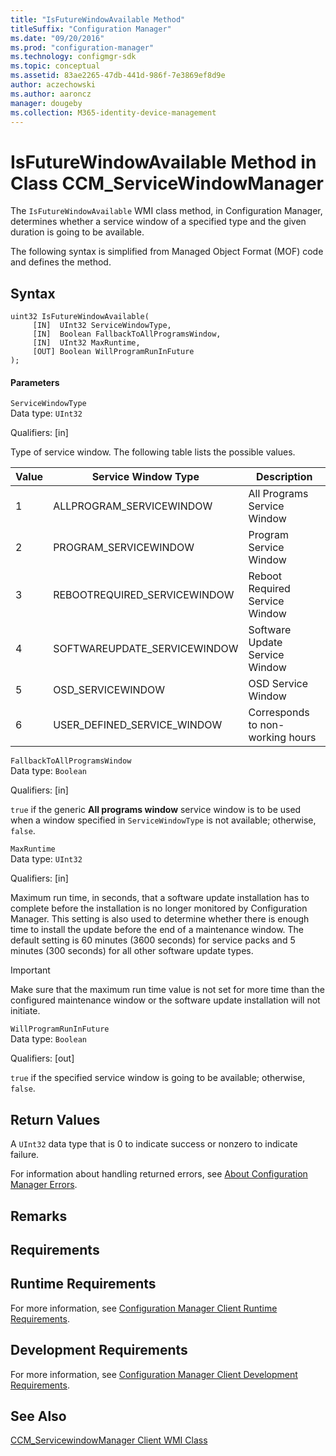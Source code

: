 ```yaml
---
title: "IsFutureWindowAvailable Method"
titleSuffix: "Configuration Manager"
ms.date: "09/20/2016"
ms.prod: "configuration-manager"
ms.technology: configmgr-sdk
ms.topic: conceptual
ms.assetid: 83ae2265-47db-441d-986f-7e3869ef8d9e
author: aczechowski
ms.author: aaroncz
manager: dougeby
ms.collection: M365-identity-device-management
---
```

# IsFutureWindowAvailable Method in Class CCM_ServiceWindowManager
The `IsFutureWindowAvailable` WMI class method, in Configuration Manager, determines whether a service window of a specified type and the given duration is going to be available.  

 The following syntax is simplified from Managed Object Format (MOF) code and defines the method.  

## Syntax  

```  
uint32 IsFutureWindowAvailable(  
     [IN]  UInt32 ServiceWindowType,  
     [IN]  Boolean FallbackToAllProgramsWindow,  
     [IN]  UInt32 MaxRuntime,  
     [OUT] Boolean WillProgramRunInFuture  
);  
```  

#### Parameters  
 `ServiceWindowType`  
 Data type: `UInt32`  

 Qualifiers: [in]  

 Type of service window. The following table lists the possible values.  

|Value|Service Window Type|Description|  
|-----------|-------------------------|-----------------|  
|1|ALLPROGRAM_SERVICEWINDOW|All Programs Service Window|  
|2|PROGRAM_SERVICEWINDOW|Program Service Window|  
|3|REBOOTREQUIRED_SERVICEWINDOW|Reboot Required Service Window|  
|4|SOFTWAREUPDATE_SERVICEWINDOW|Software Update Service Window|  
|5|OSD_SERVICEWINDOW|OSD Service Window|  
|6|USER_DEFINED_SERVICE_WINDOW|Corresponds to non-working hours|  

 `FallbackToAllProgramsWindow`  
 Data type: `Boolean`  

 Qualifiers: [in]  

 `true` if the generic **All programs window** service window is to be used when a window specified in `ServiceWindowType` is not available; otherwise, `false`.  

 `MaxRuntime`  
 Data type: `UInt32`  

 Qualifiers: [in]  

 Maximum run time, in seconds, that a software update installation has to complete before the installation is no longer monitored by Configuration Manager. This setting is also used to determine whether there is enough time to install the update before the end of a maintenance window. The default setting is 60 minutes (3600 seconds) for service packs and 5 minutes (300 seconds) for all other software update types.  

> [!IMPORTANT]
>  Make sure that the maximum run time value is not set for more time than the configured maintenance window or the software update installation will not initiate.  

 `WillProgramRunInFuture`  
 Data type: `Boolean`  

 Qualifiers: [out]  

 `true` if the specified service window is going to be available; otherwise, `false`.  

## Return Values  
 A `UInt32` data type that is 0 to indicate success or nonzero to indicate failure.  

 For information about handling returned errors, see [About Configuration Manager Errors](../../../../../develop/core/understand/about-configuration-manager-errors.md).  

## Remarks  

## Requirements  

## Runtime Requirements  
 For more information, see [Configuration Manager Client Runtime Requirements](../../../../../develop/core/reqs/client-runtime-requirements.md).  

## Development Requirements  
 For more information, see [Configuration Manager Client Development Requirements](../../../../../develop/core/reqs/client-development-requirements.md).  

## See Also  
 [CCM_ServicewindowManager Client WMI Class](../../../../../develop/reference/core/clients/sdk/ccm_servicewindowmanager-client-wmi-class.md)
